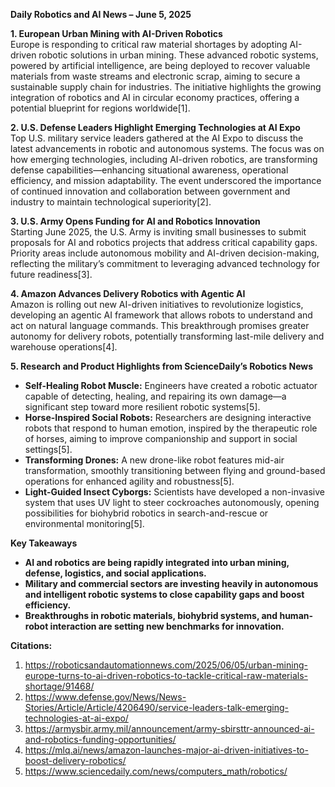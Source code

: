 **Daily Robotics and AI News – June 5, 2025**

**1. European Urban Mining with AI-Driven Robotics**  
Europe is responding to critical raw material shortages by adopting AI-driven robotic solutions in urban mining. These advanced robotic systems, powered by artificial intelligence, are being deployed to recover valuable materials from waste streams and electronic scrap, aiming to secure a sustainable supply chain for industries. The initiative highlights the growing integration of robotics and AI in circular economy practices, offering a potential blueprint for regions worldwide[1].

**2. U.S. Defense Leaders Highlight Emerging Technologies at AI Expo**  
Top U.S. military service leaders gathered at the AI Expo to discuss the latest advancements in robotic and autonomous systems. The focus was on how emerging technologies, including AI-driven robotics, are transforming defense capabilities—enhancing situational awareness, operational efficiency, and mission adaptability. The event underscored the importance of continued innovation and collaboration between government and industry to maintain technological superiority[2].

**3. U.S. Army Opens Funding for AI and Robotics Innovation**  
Starting June 2025, the U.S. Army is inviting small businesses to submit proposals for AI and robotics projects that address critical capability gaps. Priority areas include autonomous mobility and AI-driven decision-making, reflecting the military’s commitment to leveraging advanced technology for future readiness[3].

**4. Amazon Advances Delivery Robotics with Agentic AI**  
Amazon is rolling out new AI-driven initiatives to revolutionize logistics, developing an agentic AI framework that allows robots to understand and act on natural language commands. This breakthrough promises greater autonomy for delivery robots, potentially transforming last-mile delivery and warehouse operations[4].

**5. Research and Product Highlights from ScienceDaily’s Robotics News**  
- **Self-Healing Robot Muscle:** Engineers have created a robotic actuator capable of detecting, healing, and repairing its own damage—a significant step toward more resilient robotic systems[5].
- **Horse-Inspired Social Robots:** Researchers are designing interactive robots that respond to human emotion, inspired by the therapeutic role of horses, aiming to improve companionship and support in social settings[5].
- **Transforming Drones:** A new drone-like robot features mid-air transformation, smoothly transitioning between flying and ground-based operations for enhanced agility and robustness[5].
- **Light-Guided Insect Cyborgs:** Scientists have developed a non-invasive system that uses UV light to steer cockroaches autonomously, opening possibilities for biohybrid robotics in search-and-rescue or environmental monitoring[5].

**Key Takeaways**  
- **AI and robotics are being rapidly integrated into urban mining, defense, logistics, and social applications.**
- **Military and commercial sectors are investing heavily in autonomous and intelligent robotic systems to close capability gaps and boost efficiency.**
- **Breakthroughs in robotic materials, biohybrid systems, and human-robot interaction are setting new benchmarks for innovation.**

**Citations:**  
1. https://roboticsandautomationnews.com/2025/06/05/urban-mining-europe-turns-to-ai-driven-robotics-to-tackle-critical-raw-materials-shortage/91468/  
2. https://www.defense.gov/News/News-Stories/Article/Article/4206490/service-leaders-talk-emerging-technologies-at-ai-expo/  
3. https://armysbir.army.mil/announcement/army-sbirsttr-announced-ai-and-robotics-funding-opportunities/  
4. https://mlq.ai/news/amazon-launches-major-ai-driven-initiatives-to-boost-delivery-robotics/  
5. https://www.sciencedaily.com/news/computers_math/robotics/